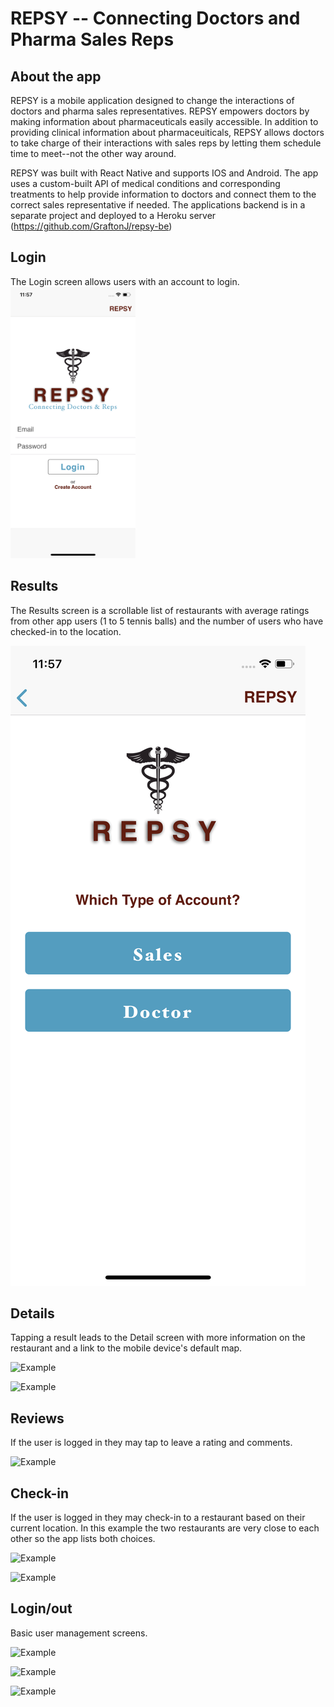 # REPSY -- Connecting Doctors and Pharma Sales Reps

## About the app

REPSY is a mobile application designed to change the interactions of doctors and pharma sales representatives. REPSY empowers doctors by making information about pharmaceuticals easily accessible. In addition to providing clinical information about pharmaceuiticals, REPSY allows doctors to take charge of their interactions with sales reps by letting them schedule time to meet--not the other way around.

REPSY was built with React Native and supports IOS and Android.  The app uses a custom-built API of medical conditions and corresponding treatments to help provide information to doctors and connect them to the correct sales representative if needed.  The applications backend is in a separate project and deployed to a Heroku server (https://github.com/GraftonJ/repsy-be)

## Login

The Login screen allows users with an account to login.
<img src="screenshots/screen001.png" alt="login" width="200"/>


## Results

The Results screen is a scrollable list of restaurants with average ratings from other app users (1 to 5 tennis balls) and the number of users who have checked-in to the location.

![Example](screenshots/screen002.png)


## Details

Tapping a result leads to the Detail screen with more information on the restaurant and a link to the mobile device's default map.

![Example](screenshots/screen03.png)

![Example](screenshots/screen04.png)


## Reviews

If the user is logged in they may tap to leave a rating and comments.

![Example](screenshots/screen05.png)


## Check-in

If the user is logged in they may check-in to a restaurant based on their current location.  In this example the two restaurants are very close to each other so the app lists both choices.

![Example](screenshots/screen06.png)

![Example](screenshots/screen07.png)


## Login/out

Basic user management screens.

![Example](screenshots/screen08.png)

![Example](screenshots/screen09.png)

![Example](screenshots/screen10.png)
